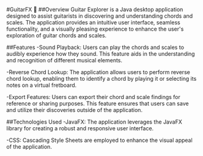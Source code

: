 #GuitarFX 🎸
##Overview
Guitar Explorer is a Java desktop application designed to assist guitarists in discovering and understanding chords and scales. The application provides an intuitive user interface, seamless functionality, and a visually pleasing experience to enhance the user's exploration of guitar chords and scales.

##Features
-Sound Playback: Users can play the chords and scales to audibly experience how they sound. This feature aids in the understanding and recognition of different musical elements.

-Reverse Chord Lookup: The application allows users to perform reverse chord lookup, enabling them to identify a chord by playing it or selecting its notes on a virtual fretboard.

-Export Features: Users can export their chord and scale findings for reference or sharing purposes. This feature ensures that users can save and utilize their discoveries outside of the application.

##Technologies Used
-JavaFX: The application leverages the JavaFX library for creating a robust and responsive user interface.

-CSS: Cascading Style Sheets are employed to enhance the visual appeal of the application.
